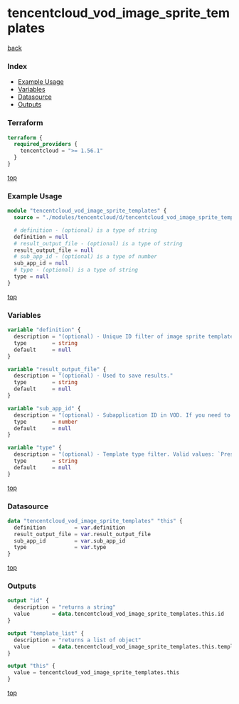 # tencentcloud_vod_image_sprite_templates

[back](../tencentcloud.md)

### Index

- [Example Usage](#example-usage)
- [Variables](#variables)
- [Datasource](#datasource)
- [Outputs](#outputs)

### Terraform

```terraform
terraform {
  required_providers {
    tencentcloud = ">= 1.56.1"
  }
}
```

[top](#index)

### Example Usage

```terraform
module "tencentcloud_vod_image_sprite_templates" {
  source = "./modules/tencentcloud/d/tencentcloud_vod_image_sprite_templates"

  # definition - (optional) is a type of string
  definition = null
  # result_output_file - (optional) is a type of string
  result_output_file = null
  # sub_app_id - (optional) is a type of number
  sub_app_id = null
  # type - (optional) is a type of string
  type = null
}
```

[top](#index)

### Variables

```terraform
variable "definition" {
  description = "(optional) - Unique ID filter of image sprite template."
  type        = string
  default     = null
}

variable "result_output_file" {
  description = "(optional) - Used to save results."
  type        = string
  default     = null
}

variable "sub_app_id" {
  description = "(optional) - Subapplication ID in VOD. If you need to access a resource in a subapplication, enter the subapplication ID in this field; otherwise, leave it empty."
  type        = number
  default     = null
}

variable "type" {
  description = "(optional) - Template type filter. Valid values: `Preset`, `Custom`. `Preset`: preset template; `Custom`: custom template."
  type        = string
  default     = null
}
```

[top](#index)

### Datasource

```terraform
data "tencentcloud_vod_image_sprite_templates" "this" {
  definition         = var.definition
  result_output_file = var.result_output_file
  sub_app_id         = var.sub_app_id
  type               = var.type
}
```

[top](#index)

### Outputs

```terraform
output "id" {
  description = "returns a string"
  value       = data.tencentcloud_vod_image_sprite_templates.this.id
}

output "template_list" {
  description = "returns a list of object"
  value       = data.tencentcloud_vod_image_sprite_templates.this.template_list
}

output "this" {
  value = tencentcloud_vod_image_sprite_templates.this
}
```

[top](#index)